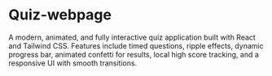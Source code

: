 # Quiz-webpage
A modern, animated, and fully interactive quiz application built with React and Tailwind CSS. Features include timed questions, ripple effects, dynamic progress bar, animated confetti for results, local high score tracking, and a responsive UI with smooth transitions.
